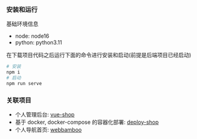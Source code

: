 ### 安装和运行

基础环境信息

- node: node16
- python: python3.11

在下载项目代码之后运行下面的命令进行安装和启动(前提是后端项目已经启动)

```sh
# 安装
npm i
# 启动
npm run serve
```

### 关联项目

- 个人管理后台: [vue-shop](https://github.com/unlessbamboo/vue-shop)
- 基于 docker, docker-compose 的容器化部署: [deploy-shop](https://github.com/unlessbamboo/deploy-shop)
- 个人导航首页: [webbamboo](https://github.com/unlessbamboo/webbamboo)
